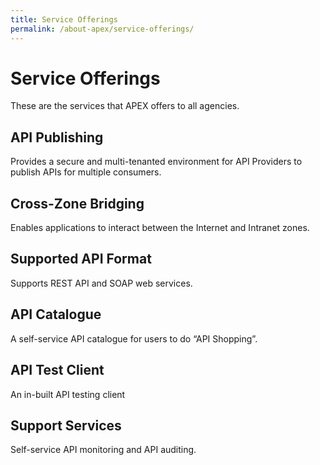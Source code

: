 ```yaml
---
title: Service Offerings
permalink: /about-apex/service-offerings/
---
```


# Service Offerings

These are the services that APEX offers to all agencies.

## API Publishing

Provides a secure and multi-tenanted environment for API Providers to publish APIs for multiple consumers.

## Cross-Zone Bridging
Enables applications to interact between the Internet and Intranet zones.

## Supported API Format
Supports REST API and SOAP web services.

## API Catalogue
A self-service API catalogue for users to do “API Shopping”.

## API Test Client
An in-built API testing client

## Support Services
Self-service API monitoring and API auditing.
